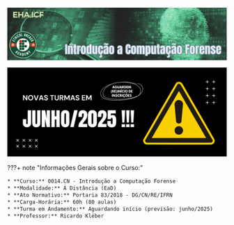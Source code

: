 ![Introdução a Computação Forense](./assets/images/banner_icf.png)

![Aviso Novas Turmas](./assets/images/aviso_icf.png)

???+ note "Informações Gerais sobre o Curso:"

    * **Curso:** 0014.CN - Introdução a Computação Forense
    * **Modalidade:** À Distância (EaD)
    * **Ato Normativo:** Portaria 83/2018 - DG/CN/RE/IFRN
    * **Carga-Horária:** 60h (80 aulas)
    * **Turma em Andamento:** Aguardando início (previsão: junho/2025)
    * **Professor:** Ricardo Kléber